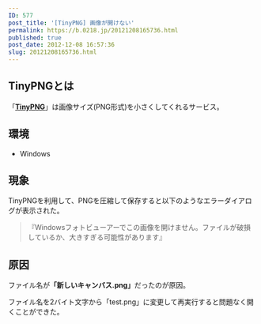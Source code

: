 ```yaml
---
ID: 577
post_title: '[TinyPNG] 画像が開けない'
permalink: https://b.0218.jp/20121208165736.html
published: true
post_date: 2012-12-08 16:57:36
slug: 20121208165736.html
---
```

<!--more-->

<h2>TinyPNGとは</h2>

「<a href="http://tinypng.org/"><b>TinyPNG</b></a>」は画像サイズ(PNG形式)を小さくしてくれるサービス。

<h2>環境</h2>

<ul>
<li>Windows </li>
</ul>

<h2>現象</h2>

TinyPNGを利用して、PNGを圧縮して保存すると以下のようなエラーダイアログが表示された。

<blockquote>
  <span class="text-danger">『Windowsフォトビューアーでこの画像を開けません。ファイルが破損しているか、大きすぎる可能性があります』</span>
</blockquote>

<h2>原因</h2>

ファイル名が<b>「新しいキャンバス.png」</b>だったのが原因。

ファイル名を2バイト文字から「test.png」に変更して再実行すると問題なく開くことができた。